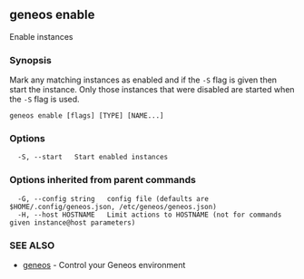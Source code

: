 ## geneos enable

Enable instances

### Synopsis


Mark any matching instances as enabled and if the `-S` flag is given
then start the instance. Only those instances that were disabled are started
when the `-S` flag is used.


```
geneos enable [flags] [TYPE] [NAME...]
```

### Options

```
  -S, --start   Start enabled instances
```

### Options inherited from parent commands

```
  -G, --config string   config file (defaults are $HOME/.config/geneos.json, /etc/geneos/geneos.json)
  -H, --host HOSTNAME   Limit actions to HOSTNAME (not for commands given instance@host parameters)
```

### SEE ALSO

* [geneos](geneos.md)	 - Control your Geneos environment

